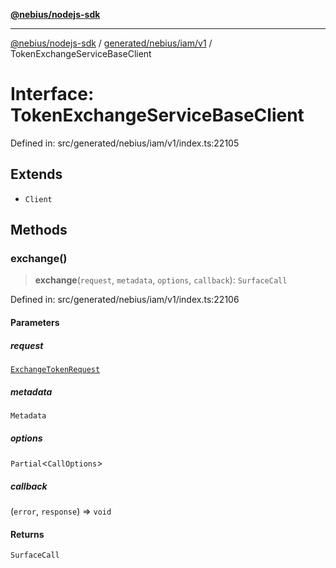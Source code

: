 [**@nebius/nodejs-sdk**](../../../../../README.md)

***

[@nebius/nodejs-sdk](../../../../../README.md) / [generated/nebius/iam/v1](../README.md) / TokenExchangeServiceBaseClient

# Interface: TokenExchangeServiceBaseClient

Defined in: src/generated/nebius/iam/v1/index.ts:22105

## Extends

- `Client`

## Methods

### exchange()

> **exchange**(`request`, `metadata`, `options`, `callback`): `SurfaceCall`

Defined in: src/generated/nebius/iam/v1/index.ts:22106

#### Parameters

##### request

[`ExchangeTokenRequest`](ExchangeTokenRequest.md)

##### metadata

`Metadata`

##### options

`Partial`\<`CallOptions`\>

##### callback

(`error`, `response`) => `void`

#### Returns

`SurfaceCall`
